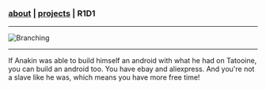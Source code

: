 ### [about](https://abradaric.me)   |   [projects](https://abradaric.me/projects) | R1D1
* * *
![Branching](https://i.imgur.com/7kfFT6e.png)
* * *
If Anakin was able to build himself an android with what he had on Tatooine, you can build an android too. You have ebay and aliexpress. And you're not a slave like he was, which means you have more free time!
